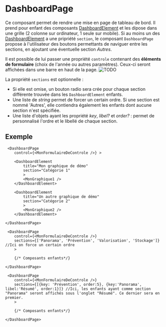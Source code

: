 # DashboardPage

Ce composant permet de rendre une mise en page de tableau de bord.
Il prend pour enfant des composants [DashboardElement](../DashboardElement/) et les dipose dans une grille 
(2 colonne sur ordinateur, 1 seule sur mobile).
Si au moins un des [DashboardElement](../DashboardElement/) a une pripriété `section`, le composant `DashboardPage` propose à l'utilisateur
des boutons permettants de naviguer entre les sections, en ajoutant une éventuelle section _Autres_.

Il est possible de lui passer une propriété `controle` contenant des **éléments de formulaire** (choix de l'année ou autres paramètres).
Ceux-ci seront affichées dans une barre en haut de la page.
![TODO](https://img.shields.io/badge/TODO-A%20compléter-orange)

La propriété `sections` est optionnelle :
- Si elle est omise, un bouton radio sera crée pour chaque section différente trouvée dans les `DashboardElement` enfants.
- Une liste de _string_ permet de forcer un certain ordre. Si une section est nommé 'Autres', elle contiendra également les enfants dont aucune section n'est spécifiée.
- Une liste d'objets ayant les propriété _key_, _libel?_ et _order?_ : permet de personnalisé l'ordre et le libellé de chaque section.

## Exemple 

```tsx
 <DashboardPage
    control={<MonFormulaireDeControle />} >

    <DashboardElement
        title="Mon graphique de démo"
        section="Catégorie 1"
        >
        <MonGraphique1 />
    </DashboardElement>

    <DashboardElement
        title="Un autre graphique de démo"
        section="Catégorie 2"
        >
        <MonGraphique2 />
    </DashboardElement>

</DashboardPage>
```

```tsx
 <DashboardPage
    control={<MonFormulaireDeControle />} 
    sections={['Panorama', 'Prévention', 'Valorisation', 'Stockage']} //Ici on force un certain ordre
    >

    {/* Composants enfants*/}

</DashboardPage>
```

```tsx
 <DashboardPage
    control={<MonFormulaireDeControle />} 
    sections={[{key: 'Prévention', order:5}, {key:'Panorama', libel:'Résumé', order:1}]} //Ici, les enfants ayant comme section "Panorama" seront affichés sous l'onglet "Résumé". Ce dernier sera en premier.
    >

    {/* Composants enfants*/}

</DashboardPage>
```